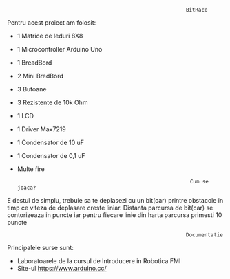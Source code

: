 
                                                              BitRace



Pentru acest proiect am folosit:

- 1 Matrice de leduri 8X8
- 1 Microcontroller Arduino Uno
- 1 BreadBord
- 2 Mini BredBord
- 3 Butoane
- 3 Rezistente de 10k Ohm
- 1 LCD
- 1 Driver Max7219
- 1 Condensator de 10 uF
- 1 Condensator de 0,1 uF
- Multe fire

                                                    
                                                              Cum se joaca?


 E destul de simplu, trebuie sa te deplasezi cu un bit(car) printre obstacole in timp ce viteza de deplasare creste liniar.
 Distanta parcursa de bit(car) se contorizeaza in puncte iar pentru fiecare linie din harta parcursa primesti 10 puncte
 
 
                                                              Documentatie 



 Principalele surse sunt:
 - Laboratoarele de la cursul de Introducere in Robotica FMI
 - Site-ul https://www.arduino.cc/
  
